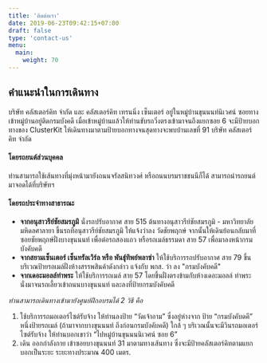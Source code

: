 ```yaml
---
title: 'ติดต่อเรา'
date: 2019-06-23T09:42:15+07:00
draft: false
type: 'contact-us'
menu:
  main:
    weight: 70
---
```


## คำแนะนำในการเดินทาง

บริษัท คลัสเตอร์คิท จำกัด และ คลัสเตอร์คิท เทรนนิ่ง เซ็นเตอร์ อยู่ในหมู่บ้านขุนนนท์นิเวศน์ ซอยทางเข้าหมู่บ้านอยู่ติดกรมบังคดี เมื่อเข้าหมู่บ้านแล้วให้ท่านขับรถวิ่งตรงเข้ามาจนถึงแยกซอย 6 จะมีป้ายบอกทางของ ClusterKit ให้เดินทางมาตามป้ายบอกทางจนสุดทางจะพบบ้านเลขที่ 91 บริษัท คลัสเตอร์คิท จำกัด

#### โดยรถยนต์ส่วนบุคคล

ท่านสามารถใช้เส้นทางที่มุ่งหน้ามายังถนนจรัลสนิทวงศ์ หรือถนนบรมราชชนนีก็ได้ สามารถนำรถยนต์มาจอดได้ที่บริษัทฯ

#### โดยรถประจำทางสาธารณะ

- **จากอนุสาวรีย์ชัยสมรภูมิ** นั่งรถปรับอากาศ สาย 515 ต้นทางอนุสาวรีย์ชัยสมรภูมิ - มหาวิทยาลัยมหิดลศาลายา ขึ้นรถที่อนุสาวรีย์ชัยสมรภูมิ ให้แจ้งว่าลง วัดชัยพฤกษ์ จากนั้นให้เดินย้อนกลับมาที่ซอยชัยพฤกษ์ฝั่งบางขุนนนท์ เพื่อต่อรถสองแถว หรือรถเมล์ธรรมดา สาย 57 เพื่อมาลงหน้ากรมบังคับคดี
- **จากสยามเซ็นเตอร์ เซ็นทรัลเวิร์ล หรือ พันธุ์ทิพย์พลาซ่า** ให้ใช้บริการรถปรับอากาศ สาย 79 ขึ้นบริเวณป้ายรถเมล์ฝั่งห้างสรรพสินค้าดังกล่าว แจ้งกับ พกส. ว่า ลง "กรมบังคับคดี"
- **จากเดอะมอลล์ท่าพระ** ให้ใช้บริการรถเมล์ สาย 57 โดยขึ้นฝั่งตรงข้ามกับห้างเดอะมอลล์ ท่าพระ นั่งมาจนรถเลี้ยวเข้าถนนบางขุนนนท์ และลงที่ป้ายกรมบังคับคดี

_ท่านสามารถเดินทางเข้ามายังศูนย์ฝึกอบรมได้ 2 วิธี คือ_

1. ใช้บริการรถมอเตอร์ไซต์รับจ้าง ให้ท่านลงป้าย “วัดเจ้าอาม” ซึ่งอยู่ห่างจาก ป้าย “กรมบังคับดคี” หนึ่งป้ายรถเมล์ (ถ้ามาจากบางขุนนนท์ ถึงก่อนกรมบังคับคดี) ใกล้ ๆ บริเวณนั้นจะมีวินรถมอเตอร์ไซต์รับจ้าง ให้ท่านบอกเขาว่า “ไปหมู่บ้านขุนนนนิเวศน์ ซอย 6”
2. เดิน ออกกำลังกาย เข้าซอยบางขุนนนท์ 31 มาตามทางเส้นทาง ซึ่งจะมีป้ายคลัสเตอร์คิทตามแยกบอกเป็นระยะ ระยะทางประมาณ 400 เมตร.
